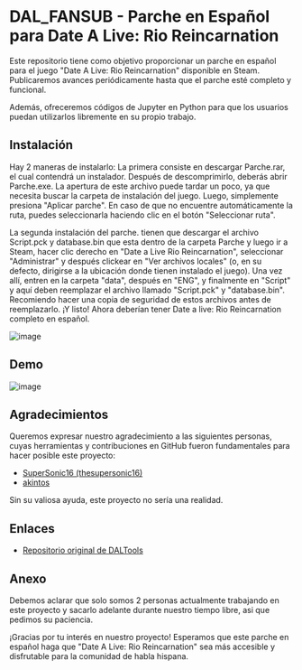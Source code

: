 # DAL_FANSUB - Parche en Español para Date A Live: Rio Reincarnation

Este repositorio tiene como objetivo proporcionar un parche en español para el juego "Date A Live: Rio Reincarnation" disponible en Steam. Publicaremos avances periódicamente hasta que el parche esté completo y funcional.

Además, ofreceremos códigos de Jupyter en Python para que los usuarios puedan utilizarlos libremente en su propio trabajo.

## Instalación
Hay 2 maneras de instalarlo:
La primera consiste en descargar Parche.rar, el cual contendrá un instalador. Después de descomprimirlo, deberás abrir Parche.exe. La apertura de este archivo puede tardar un poco, ya que necesita buscar la carpeta de instalación del juego. Luego, simplemente presiona "Aplicar parche". En caso de que no encuentre automáticamente la ruta, puedes seleccionarla haciendo clic en el botón "Seleccionar ruta".

La segunda instalación del parche. tienen que descargar el archivo Script.pck y database.bin que esta dentro de la carpeta Parche y luego ir a Steam, hacer clic derecho en "Date a Live Rio Reincarnation", seleccionar "Administrar" y después clickear en "Ver archivos locales" (o, en su defecto, dirigirse a la ubicación donde tienen instalado el juego). Una vez allí, entren en la carpeta "data", después en "ENG", y finalmente en "Script" y aquí deben reemplazar el archivo llamado "Script.pck" y "database.bin". Recomiendo hacer una copia de seguridad de estos archivos antes de reemplazarlo. ¡Y listo! Ahora deberían tener Date a live: Rio Reincarnation completo en español.

![image](https://github.com/cgarrido2001/DAL_FANSUB/assets/101365055/3afec535-7856-49bb-ba07-6955df3bd602)

## Demo
![image](https://github.com/cgarrido2001/DAL_FANSUB/assets/101365055/8fd68223-f3aa-4667-be98-4509b69bb0ec)

## Agradecimientos

Queremos expresar nuestro agradecimiento a las siguientes personas, cuyas herramientas y contribuciones en GitHub fueron fundamentales para hacer posible este proyecto:

- [SuperSonic16 (thesupersonic16)](https://github.com/thesupersonic16)
- [akintos](https://github.com/akintos)

Sin su valiosa ayuda, este proyecto no sería una realidad.

## Enlaces

- [Repositorio original de DALTools](https://github.com/thesupersonic16/DALTools)

## Anexo
Debemos aclarar que solo somos 2 personas actualmente trabajando en este proyecto y sacarlo adelante durante nuestro tiempo libre, asi que pedimos su paciencia.

¡Gracias por tu interés en nuestro proyecto! Esperamos que este parche en español haga que "Date A Live: Rio Reincarnation" sea más accesible y disfrutable para la comunidad de habla hispana.
